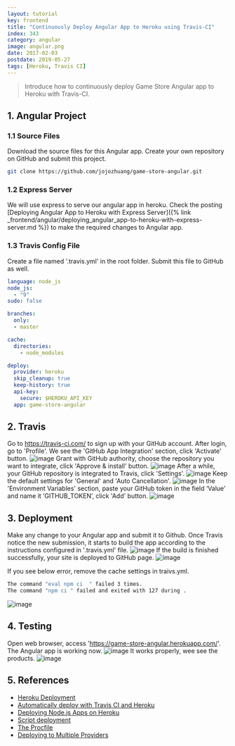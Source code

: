 ```yaml
---
layout: tutorial
key: frontend
title: "Continuously Deploy Angular App to Heroku using Travis-CI"
index: 343
category: angular
image: angular.png
date: 2017-02-03
postdate: 2019-05-27
tags: [Heroku, Travis CI]
---
```


> Introduce how to continuously deploy Game Store Angular app to Heroku with Travis-CI.

## 1. Angular Project
### 1.1 Source Files
Download the source files for this Angular app. Create your own repository on GitHub and submit this project.
```sh
git clone https://github.com/jojozhuang/game-store-angular.git
```
### 1.2 Express Server
We will use express to serve our angular app in heroku. Check the posting [Deploying Angular App to Heroku with Express Server]({% link _frontend/angular/deploying_angular_app-to-heroku-with-express-server.md %}) to make the required changes to Angular app.
### 1.3 Travis Config File
Create a file named '.travis.yml' in the root folder. Submit this file to GitHub as well.
```yml
language: node_js
node_js:
  - "9"
sudo: false

branches:
  only:
  - master

cache:
  directories:
    - node_modules

deploy:
  provider: heroku
  skip_cleanup: true
  keep-history: true
  api-key:
    secure: $HEROKU_API_KEY
  app: game-store-angular
```

## 2. Travis
Go to https://travis-ci.com/ to sign up with your GitHub account. After login, go to 'Profile'. We see the 'GitHub App Integration' section, click 'Activate' button.
![image](/public/images/frontend/343/travis_integration.png)
Grant with GitHub authority, choose the repository you want to integrate, click 'Approve & install' button.
![image](/public/images/frontend/343/travis_select_repository.png)
After a while, your GitHub repository is integrated to Travis, click 'Settings'.
![image](/public/images/frontend/343/travis_integrated.png)
Keep the default settings for 'General' and 'Auto Cancellation'.
![image](/public/images/frontend/343/travis_settings.png)
In the 'Environment Variables' section, paste your GitHub token in the field ‘Value’ and name it ‘GITHUB_TOKEN’, click 'Add' button.
![image](/public/images/frontend/343/travis_environment_variable.png)

## 3. Deployment
Make any change to your Angular app and submit it to Github. Once Travis notice the new submission, it starts to build the app according to the instructions configured in '.travis.yml' file.
![image](/public/images/frontend/343/travis_build.png)
If the build is finished successfully, your site is deployed to GitHub page.
![image](/public/images/frontend/343/travis_deploy.png)  

If you see below error, remove the cache settings in traivs.yml.
```sh
The command "eval npm ci  " failed 3 times.
The command "npm ci " failed and exited with 127 during .
```
![image](/public/images/frontend/343/module_error.png)

## 4. Testing
Open web browser, access 'https://game-store-angular.herokuapp.com/'. The Angular app is working now.
![image](/public/images/frontend/343/gamestore_home.png)
It works properly, wee see the products.
![image](/public/images/frontend/343/gamestore_list.png)  

## 5. References
* [Heroku Deployment](https://docs.travis-ci.com/user/deployment/heroku/)
* [Automatically deploy with Travis CI and Heroku](https://medium.com/@felipeluizsoares/automatically-deploy-with-travis-ci-and-heroku-ddba1361647f)
* [Deploying Node.js Apps on Heroku](https://devcenter.heroku.com/articles/deploying-nodejs)
* [Script deployment](https://docs.travis-ci.com/user/deployment/script/)
* [The Procfile](https://devcenter.heroku.com/articles/procfile)
* [Deploying to Multiple Providers](https://docs.travis-ci.com/user/deployment#deploying-to-multiple-providers)

